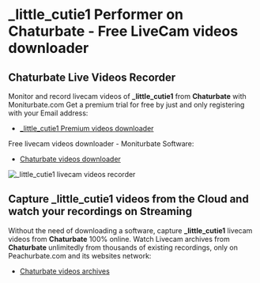 # _little_cutie1 Performer on Chaturbate - Free LiveCam videos downloader

## Chaturbate Live Videos Recorder

Monitor and record livecam videos of **_little_cutie1** from **Chaturbate** with Moniturbate.com
Get a premium trial for free by just and only registering with your Email address:
* [_little_cutie1 Premium videos downloader](https://moniturbate.com/request-demo-licence-key.html)

Free livecam videos downloader - Moniturbate Software:
* [Chaturbate videos downloader](https://moniturbate.com/moniturbate-download-software.html)

![_little_cutie1 livecam videos recorder](https://peachurnet.com/templates/moniturbate-software.png)


## Capture _little_cutie1 videos from the Cloud and watch your recordings on Streaming

Without the need of downloading a software, capture **_little_cutie1** livecam videos from **Chaturbate** 100% online.
Watch Livecam archives from **Chaturbate** unlimitedly from thousands of existing recordings, only on Peachurbate.com and its websites network:
* [Chaturbate videos archives](https://peachurnet.com/)